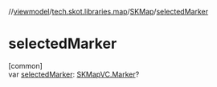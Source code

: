 //[viewmodel](../../../index.md)/[tech.skot.libraries.map](../index.md)/[SKMap](index.md)/[selectedMarker](selected-marker.md)

# selectedMarker

[common]\
var [selectedMarker](selected-marker.md): [SKMapVC.Marker](../../../../viewcontract/viewcontract/tech.skot.libraries.map/-s-k-map-v-c/-marker/index.md)?
